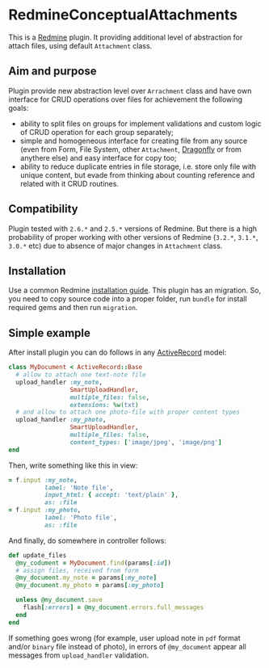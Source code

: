 # RedmineConceptualAttachments

This is a [Redmine](https://www.redmine.org/) plugin. It providing additional level of abstraction for attach files, using default `Attachment` class.

## Aim and purpose

Plugin provide new abstraction level over `Arrachment` class and have own interface for CRUD operations over files for achievement the following goals:
* ability to split files on groups for implement validations and custom logic of CRUD operation for each group separately;
* simple and homogeneous interface for creating file from any source (even from Form, File System, other `Attachment`, [Dragonfly](https://github.com/markevans/dragonfly) or from anythere else) and easy interface for copy too;
* ability to reduce duplicate entries in file storage, i.e. store only file with unique content, but evade from thinking about counting reference and related with it CRUD routines.

## Compatibility

Plugin tested with `2.6.*` and `2.5.*` versions of Redmine. But there is a high probability of proper working with other versions of Redmine (`3.2.*`, `3.1.*`, `3.0.*` etc) due to absence of major changes in `Attachment` class.

## Installation

Use a common Redmine [installation guide](http://www.redmine.org/projects/redmine/wiki/Plugins). This plugin has an migration. So, you need to copy source code into a proper folder, run `bundle` for install required gems and then run `migration`.

## Simple example

After install plugin you can do follows in any [ActiveRecord](https://github.com/rails/rails/tree/master/activerecord) model:

```ruby
class MyDocument < ActiveRecord::Base
  # allow to attach one text-note file
  upload_handler :my_note,
                 SmartUploadHandler,
                 multiple_files: false,
                 extensions: %w(txt)
  # and allow to attach one photo-file with proper content types
  upload_handler :my_photo,
                 SmartUploadHandler,
                 multiple_files: false,
                 content_types: ['image/jpeg', 'image/png']
end
```

Then, write something like this in view:

```ruby
= f.input :my_note,
          label: 'Note file',
          input_html: { accept: 'text/plain' },
          as: :file
= f.input :my_photo,
          label: 'Photo file',
          as: :file
```

And finally, do somewhere in controller follows:

```ruby
def update_files
  @my_codument = MyDocument.find(params[:id])
  # assign files, received from form
  @my_document.my_note = params[:my_note]
  @my_document.my_photo = params[:my_photo]

  unless @my_document.save
    flash[:errors] = @my_document.errors.full_messages
  end
end
```

If something goes wrong (for example, user upload note in `pdf` format and/or `binary` file instead of photo), in errors of `@my_document` appear all messages from `upload_handler` validation.
